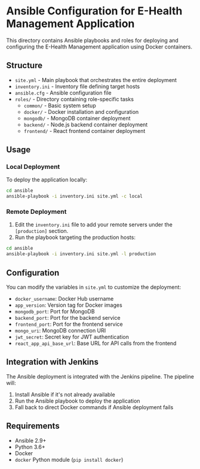 # Ansible Configuration for E-Health Management Application

This directory contains Ansible playbooks and roles for deploying and configuring the E-Health Management application using Docker containers.

## Structure

- `site.yml` - Main playbook that orchestrates the entire deployment
- `inventory.ini` - Inventory file defining target hosts
- `ansible.cfg` - Ansible configuration file
- `roles/` - Directory containing role-specific tasks
  - `common/` - Basic system setup
  - `docker/` - Docker installation and configuration
  - `mongodb/` - MongoDB container deployment
  - `backend/` - Node.js backend container deployment
  - `frontend/` - React frontend container deployment

## Usage

### Local Deployment

To deploy the application locally:

```bash
cd ansible
ansible-playbook -i inventory.ini site.yml -c local
```

### Remote Deployment

1. Edit the `inventory.ini` file to add your remote servers under the `[production]` section.
2. Run the playbook targeting the production hosts:

```bash
cd ansible
ansible-playbook -i inventory.ini site.yml -l production
```

## Configuration

You can modify the variables in `site.yml` to customize the deployment:

- `docker_username`: Docker Hub username
- `app_version`: Version tag for Docker images
- `mongodb_port`: Port for MongoDB
- `backend_port`: Port for the backend service
- `frontend_port`: Port for the frontend service
- `mongo_uri`: MongoDB connection URI
- `jwt_secret`: Secret key for JWT authentication
- `react_app_api_base_url`: Base URL for API calls from the frontend

## Integration with Jenkins

The Ansible deployment is integrated with the Jenkins pipeline. The pipeline will:

1. Install Ansible if it's not already available
2. Run the Ansible playbook to deploy the application
3. Fall back to direct Docker commands if Ansible deployment fails

## Requirements

- Ansible 2.9+
- Python 3.6+
- Docker
- `docker` Python module (`pip install docker`)
